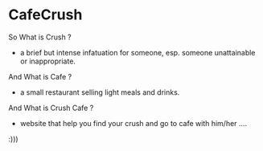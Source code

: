 CafeCrush
=========

So What is Crush ?

- a brief but intense infatuation for someone, esp. someone unattainable or inappropriate.


And What is Cafe ?

- a small restaurant selling light meals and drinks.

And What is Crush Cafe ?

- website that help you find your crush and go to cafe with him/her ....


:))) 


